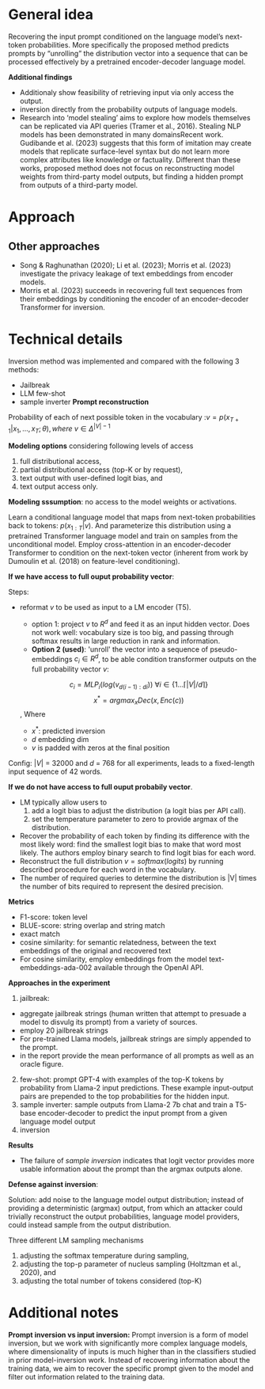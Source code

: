 # General idea

 Recovering the input prompt conditioned on the language model’s next-token probabilities. More specifically the proposed method predicts prompts by “unrolling” the distribution vector into a sequence that can be processed effectively by a pretrained encoder-decoder language model.


__Additional findings__
- Additionaly show feasibility of retrieving input via only access the output.
- inversion directly from the probability outputs of language models.
- Research into ‘model stealing’ aims to explore how models themselves can be replicated via API queries (Tramer et al., 2016). Stealing NLP models has been demonstrated in many domainsRecent work. Gudibande et al. (2023) suggests that this form of imitation may create models that replicate surface-level syntax but do not learn more complex attributes like knowledge or factuality. Different than these works, proposed method does not focus on reconstructing model weights from third-party model outputs, but finding a hidden prompt from outputs of a third-party model.
 

# Approach


## Other approaches
- Song & Raghunathan (2020); Li et al. (2023); Morris et al. (2023) investigate the privacy leakage of text embeddings from encoder models.
- Morris et al. (2023) succeeds in recovering full text sequences from their embeddings by conditioning the encoder of an encoder-decoder Transformer for inversion.




# Technical details
Inversion method was implemented and compared with the following 3 methods:
- Jailbreak
- LLM few-shot
- sample inverter
__Prompt reconstruction__

Probability of each of next possible token in the vocabulary :$v = p(x_{T +1} | x_1, ..., x_T ; \theta), where\:  v \in \Delta^{|V|-1}$

__Modeling options__ considering following levels of access
1. full distributional access,
2. partial distributional access (top-K or by request),
3. text output with user-defined logit bias, and
4. text output access only.

__Modeling sssumption__: no access to the model weights or activations.


 Learn a conditional language model that maps from next-token probabilities back to tokens: $p(x_{1:T} | v)$. And parameterize this distribution using a pretrained Transformer language model and train on samples from the unconditional model.  Employ cross-attention in an encoder-decoder Transformer to condition on the next-token vector (inherent from work by Dumoulin et al. (2018) on feature-level conditioning).

__If we have access to full ouput probability vector__:

Steps:
- reformat $v$ to be used as input to a LM encoder (T5).
  - option 1: project $v$ to $R^d$ and feed it as an input hidden vector. Does not work well: vocabulary size is too big, and passing through softmax results in large reduction in rank and information.
  - __Option 2 (used)__: 'unroll' the vector into a sequence of pseudo-embeddings $c_i ∈ R^d$, to be able condition transformer outputs on the full probability vector $v$:
    
  $$c_i = MLP_i(log(v_{d(i−1):di}))\: ∀ i ∈ \{1 . . . ⌈|V|/d⌉\}$$
  $$x^*= arg max_x Dec(x, Enc(c))$$, Where
  - $x^*$: predicted inversion
  - $d$ embedding dim
  - $v$ is padded with zeros at the final position

Config: $|V|$ = 32000 and $d$ = 768 for all experiments, leads to a fixed-length input sequence of 42 words.

__If we do not have access to full ouput probabily vector__.

- LM typically allow users to
  1. add a logit bias to adjust the distribution (a logit bias per API call).
  2. set the temperature parameter to zero to provide argmax of the distribution.
- Recover the probability of each token by finding its difference with the most likely word:  find the smallest logit bias to make that word most likely. The authors employ binary search to find logit bias for each word.
-  Reconstruct the full distribution $v = softmax(logits)$ by running described procedure for each word in the vocabulary.
- The number of required queries to determine the distribution is |V| times the number of bits required to represent the desired precision.

__Metrics__
- F1-score: token level
- BLUE-score: string overlap and string match
- exact match
-  cosine similarity: for semantic relatedness, between the text embeddings of the original and recovered text
- For cosine similarity, employ embeddings from the model text-embeddings-ada-002 available through the OpenAI API.


__Approaches in the experiment__
1. jailbreak:
  - aggregate jailbreak strings (human written that attempt to presuade a model to disvulg its prompt) from a variety of sources.
  - employ 20 jailbreak strings
  - For pre-trained Llama models, jailbreak strings are simply appended to the prompt.
  - in the report provide the mean performance of all prompts as well as an oracle figure.
2. few-shot: prompt GPT-4 with examples of the top-K tokens by probability from Llama-2 input predictions. These example input-output pairs are prepended to the top probabilities for the hidden input.
3. sample inverter: sample
outputs from Llama-2 7b chat and train a T5-base encoder-decoder to predict the input prompt from a given language model output
4. inversion

__Results__
- The failure of _sample inversion_ indicates that logit vector provides more usable information about the prompt than the argmax outputs alone.


__Defense against inversion__:

Solution: add noise to the language model output distribution; instead of providing a deterministic (argmax) output, from which an attacker could trivially reconstruct the output probabilities, language model providers, could instead sample
from the output distribution.

Three different LM sampling mechanisms
1. adjusting the softmax temperature during sampling,
2. adjusting the top-p parameter of nucleus sampling (Holtzman et al., 2020), and
3. adjusting the total number of tokens considered (top-K)
# Additional notes
__Prompt inversion vs input inversion:__
Prompt inversion is a form of model inversion, but we work with significantly more complex language models, where dimensionality of inputs is much higher than in the classifiers studied in prior model-inversion work. Instead of recovering information about the training data, we aim to recover the specific prompt given to the model and filter out information related to the training data.
